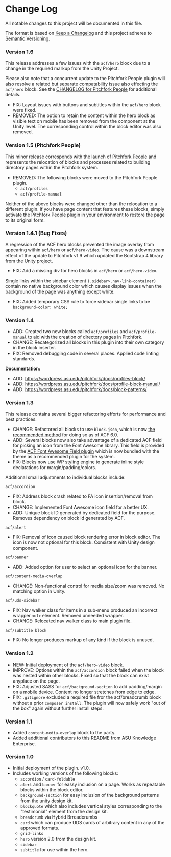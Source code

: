 # Change Log

All notable changes to this project will be documented in this file.

The format is based on [Keep a Changelog](http://keepachangelog.com/)
and this project adheres to [Semantic Versioning](http://semver.org/).

### Version 1.6

This release addresses a few issues with the `acf/hero` block due to a change in the required markup from the Unity Project.

Please also note that a concurrent update to the Pitchfork People plugin will also resolve a related but separate compatability issue also effecting the `acf/hero` block. See the [CHANGELOG for Pitchfork People](https://github.com/asuengineering/pitchfork-people/blob/main/CHANGELOG.md#version-12) for additional details.

- FIX: Layout issues with buttons and subtitles within the `acf/hero` block were fixed.
- REMOVED: The option to retain the content within the hero block as visible text on mobile has been removed from the component at the Unity level. The corresponding control within the block editor was also removed.

### Version 1.5 (Pitchfork People)

This minor release corresponds with the launch of [Pitchfork People](https://github.com/asuengineering/pitchfork-people) and represents the relocation of blocks and processes related to building directory pages within the Pitchfork system.

- REMOVED: The following blocks were moved to the Pitchfork People plugin.
  - `acf/profiles`
  - `acf/profile-manual`

Neither of the above blocks were changed other than the relocation to a different plugin. If you have page content that features these blocks, simply activate the Pitchfork People plugin in your environment to restore the page to its original form.

### Version 1.4.1 (Bug Fixes)

A regression of the ACF hero blocks prevented the image overlay from appearing within `acf/hero` or `acf/hero-video`. The cause was a downstream effect of the update to Pitchfork v1.9 which updated the Bootstrap 4 library from the Unity project.

- FIX: Add a missing div for hero blocks in `acf/hero` or `acf/hero-video`.

Single links within the sidebar element `(.sidebar>.nav-link-container)` contain no native background color which causes display issues when the background of the page was anything except white.

- FIX: Added temporary CSS rule to force sidebar single links to be `background-color: white;`

### Version 1.4

- ADD: Created two new blocks called `acf/profiles` and `acf/profile-manual` to aid with the creation of directory pages in Pitchfork.
- CHANGE: Recategorized all blocks in this plugin into their own category in the block inserter.
- FIX: Removed debugging code in several places. Applied code linting standards.

**Documentation:**

- ADD: https://wordpress.asu.edu/pitchfork/docs/profiles-block/
- ADD: https://wordpress.asu.edu/pitchfork/docs/profile-block-manual/
- ADD: https://wordpress.asu.edu/pitchfork/docs/block-patterns/

### Version 1.3

This release contains several bigger refactoring efforts for performance and best practices.

- CHANGE: Refactored all blocks to use `block.json`, which is now [the recommended method](https://www.advancedcustomfields.com/resources/acf-blocks-with-block-json/) for doing so as of ACF 6.0.
- ADD: Several blocks now also take advantage of a dedicated ACF field for picking an icon from the Font Awesome library. This field is provided by the [ACF Font Awesome Field plugin](https://wordpress.org/plugins/advanced-custom-fields-font-awesome/) which is now bundled with the theme as a recommended plugin for the system.
- FIX: Blocks now use WP styling engine to generate inline style declatations for margin/padding/colors.

Additional small adjustments to individual blocks include:

`acf/accordion`

- FIX: Address block crash related to FA icon insertion/removal from block.
- CHANGE: Implemented Font Awesome icon field for a better UX.
- ADD: Unique block ID generated by dedicated field for the purpose. Removes dependency on block id generated by ACF.

`acf/alert`

- FIX: Removal of icon caused block rendering error in block editor. The icon is now not optional for this block. Consistent with Unity design component.

`acf/banner`

- ADD: Added option for user to select an optional icon for the banner.

`acf/content-media-overlap`

- CHANGE: Non-functional control for media size/zoom was removed. No matching option in Unity.

`acf/uds-sidebar`

- FIX: Nav walker class for items in a sub-menu produced an incorrect wrapper `<ul>` element. Removed unneeded wrapper.
- CHANGE: Relocated nav walker class to main plugin file.

`acf/subtitle block`

- FIX: No longer produces markup of any kind if the block is unused.

### Version 1.2

- NEW: Initial deployment of the `acf/hero-video` block.
- IMPROVE: Options within the `acf/accordion` block failed when the block was nested within other blocks. Fixed so that the block can exist anyplace on the page.
- FIX: Adjusted SASS for `acf/background-section` to add padding/margin on a mobile device. Content no longer stretches from edge to edge.
- FIX: `.gitignore` excluded a required file fror the acf/breadcrumb block without a prior `composer install`. The plugin will now safely work "out of the box" again without further install steps.

### Version 1.1

- Added `content-media-overlap` block to the party.
- Added additional contributors to this README from ASU Knowledge Enterprise.

### Version 1.0

- Initial deployment of the plugin. v1.0.
- Includes working versions of the following blocks:
  - `accordion` / `card-foldable`
  - `alert` and `banner` for eassy inclusion on a page. Works as repeatable blocks within the block editor.
  - `background-section` for easy inclusion of the background patterns from the unity design kit.
  - `blockquote` which also includes vertical styles corresponding to the "testimonial" element from the design kit.
  - `breadcrumb` via Hybrid Brreadcrumbs
  - `card` which can produce UDS cards of arbitrary content in any of the approved formats.
  - `grid-links`
  - `hero` version 2.0 from the design kit.
  - `sidebar`
  - `subtitle` for use within the hero.
